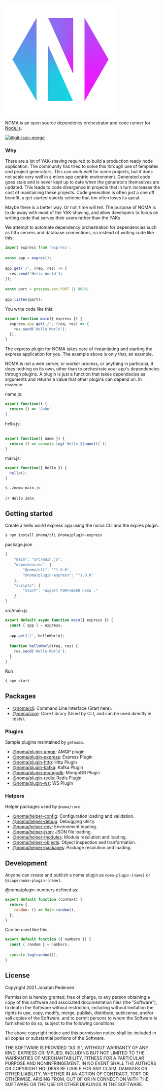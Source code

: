 ![GETNOMA](getnoma.png)

NOMA is an open source dependency orchestrator and code runner for [Node.js](https://nodejs.org/).

[![@git-json-merge](https://circleci.com/gh/getnoma/noma.svg?style=shield)](https://app.circleci.com/pipelines/github/getnoma/noma)

### Why

There are a lot of YAK-shaving required to build a production ready node application. The community has tried to solve this through use of templates and project generators. This can work well for some projects, but it does not scale very well in a micro app centric environment. Generated code goes stale and is never kept up to date when the generators themselves are updated. This leads to code divergence in projects that in turn increases the cost of maintaining these projects. Code generation is often just a one off benefit, a get started quickly scheme that too often loses its apeal.

Maybe there is a better way. Or not, time will tell. The purpose of NOMA is to do away with most of the YAK-shaving, and allow developers to focus on writing code that serves their users rather than the YAKs.

We attempt to automate dependency orchestration for dependencies such as http servers and database connections, so instead of writing code like this:

```javascript
import express from 'express';

const app = expres();

app.get('/', (req, res) => {
  res.send('Hello World');
});

const port = process.env.PORT || 8080;

app.listen(port);
```

You write code like this:
```javascript
export function main({ express }) {
  express.app.get('/', (req, res) => {
    res.send('Hello World');
  });
}
```

The express plugin for NOMA takes care of instantiating and starting the express application for you. The example above is only that, an example. 

NOMA is not a web server, or worker process, or anything in particular, it does nothing on its own, other than to orchestrate your app's dependencies through plugins. A plugin is just a function that takes dependecies as arguments and returns a value that other plugins can depend on. In essence:

name.js:

```javascript
export function() {
  return () => 'John'
}
```

hello.js:

```javascript

export function({ name }) {
  return () => console.log(`Hello ${name()}`);
}
```

main.js:

```javascript
export function({ hello }) {
  hello();
}
```

``` bash
$ ./noma main.js

// Hello John
```

## Getting started

Create a hello world express app using the noma CLI and the expres plugin.

``` bash
$ npm install @noma/cli @noma/plugin-express
```

package.json

```javascript
{
    "main": "src/main.js",
    "dependencies": {
        "@noma/cli": "^1.0.0",
        "@noma/plugin-express": "^1.0.0"
    },
    "scripts": {
        "start": "export PORT=8080 noma ."
    }
}
```

src/main.js

```javascript
export default async function main({ express }) {
  const { app } = express;

  app.get('/', helloWorld);

  function helloWorld(req, res) {
    res.send('Hello World');
  }
}
```

Run

```bash
$ npm start
```

## Packages

- [@noma/cli](packages/@noma/cli/README.md): Command Line Interface (Start here).
- [@noma/core](packages/@noma/core/README.md): Core Library (Used by CLI, and can be used directly in tests).

### Plugins

Sample plugins maintained by `getnoma`.

- [@noma/plugin-amqp](packages/@noma/plugin-amqp/README.md): AMQP plugin
- [@noma/plugin-express](packages/@noma/plugin-express/README.md): Express Plugin
- [@noma/plugin-http](packages/@noma/plugin-http/README.md): Http Plugin
- [@noma/plugin-kafka](packages/@noma/plugin-kafka/README.md): Kafka Plugin
- [@noma/plugin-mongodb](packages/@noma/plugin-mongodb/README.md): MongoDB Plugin
- [@noma/plugin-redis](packages/@noma/plugin-redis/README.md): Redis Plugin
- [@noma/plugin-ws](packages/@noma/plugin-ws/README.md): WS Plugin

### Helpers

Helper packages used by `@noma/core`.

- [@noma/helper-config](packages/@noma/helper-config/README.md): Configuration loading and validation.
- [@noma/helper-debug](packages/@noma/helper-debug/README.md): Debugging utility.
- [@noma/helper-env](packages/@noma/helper-env/README.md): Environment loading.
- [@noma/helper-json](packages/@noma/helper-json/README.md): JSON file loading.
- [@noma/helper-modules](packages/@noma/helper-modules/README.md): Module resolution and loading.
- [@noma/helper-objects](packages/@noma/helper-objects/README.md): Object inspection and tranformation.
- [@noma/helper-packages](packages/@noma/helper-packages/README.md): Package resolution and loading.

## Development

Anyone can create and publish a noma plugin as `noma-plugin-[name]` or `@scope/noma-plugin-[name]`.

@noma/plugin-numbers defined as:

```javascript
export default function (context) {
  return {
    random: () => Math.random(),
  };
}
```

Can be used like this:

```javascript
export default function ({ numbers }) {
  const { random } = numbers;

  console.log(random());
}
```

## License

Copyright 2021 Jonatan Pedersen 

Permission is hereby granted, free of charge, to any person obtaining a copy of this software and associated documentation files (the "Software"), to deal in the Software without restriction, including without limitation the rights to use, copy, modify, merge, publish, distribute, sublicense, and/or sell copies of the Software, and to permit persons to whom the Software is furnished to do so, subject to the following conditions:

The above copyright notice and this permission notice shall be included in all copies or substantial portions of the Software.

THE SOFTWARE IS PROVIDED "AS IS", WITHOUT WARRANTY OF ANY KIND, EXPRESS OR IMPLIED, INCLUDING BUT NOT LIMITED TO THE WARRANTIES OF MERCHANTABILITY, FITNESS FOR A PARTICULAR PURPOSE AND NONINFRINGEMENT. IN NO EVENT SHALL THE AUTHORS OR COPYRIGHT HOLDERS BE LIABLE FOR ANY CLAIM, DAMAGES OR OTHER LIABILITY, WHETHER IN AN ACTION OF CONTRACT, TORT OR OTHERWISE, ARISING FROM, OUT OF OR IN CONNECTION WITH THE SOFTWARE OR THE USE OR OTHER DEALINGS IN THE SOFTWARE.

